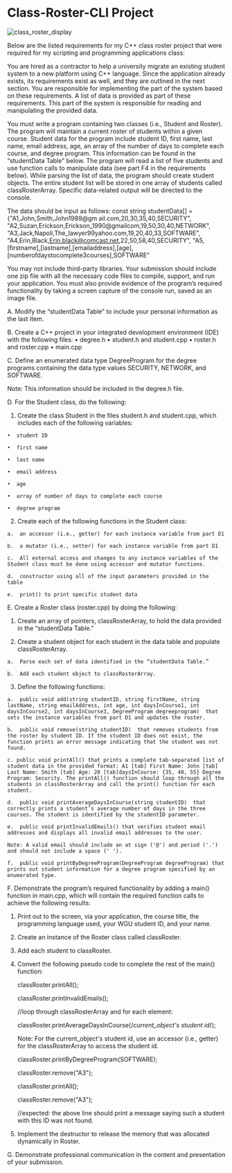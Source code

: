 # Class-Roster-CLI Project

![class_roster_display](https://user-images.githubusercontent.com/50165092/211187922-d9d09a2f-02e5-4b07-b891-9ae91d5a4947.png)

Below are the listed requirements for my C++ class roster project that were required for my scripting and programming applications class:

You are hired as a contractor to help a university migrate an existing student system to a new platform using C++ language. Since the application
already exists, its requirements exist as well, and they are outlined in the next section. You are responsible for implementing the part of the
system based on these requirements. A list of data is provided as part of these requirements. This part of the system is responsible for reading 
and manipulating the provided data.

You must write a program containing two classes (i.e., Student and Roster). The program will maintain a current roster of students within a given course.
Student data for the program include student ID, first name, last name, email address, age, an array of the number of days to complete each course, and degree program.
This information can be found in the “studentData Table” below. The program will read a list of five students and use function calls to manipulate data
(see part F4 in the requirements below). While parsing the list of data, the program should create student objects. The entire student list will be stored in one array
of students called classRosterArray. Specific data-related output will be directed to the console.

The data should be input as follows:
const string studentData[] = {"A1,John,Smith,John1989@gm ail.com,20,30,35,40,SECURITY",
"A2,Suzan,Erickson,Erickson_1990@gmailcom,19,50,30,40,NETWORK",
"A3,Jack,Napoli,The_lawyer99yahoo.com,19,20,40,33,SOFTWARE",
"A4,Erin,Black,Erin.black@comcast.net,22,50,58,40,SECURITY",
"A5,[firstname],[lastname],[emailaddress],[age], [numberofdaystocomplete3courses],SOFTWARE"

You may not include third-party libraries. Your submission should include one zip file with all the necessary code files to compile, support, and run your application.
You must also provide evidence of the program’s required functionality by taking a screen capture of the console run, saved as an image file.

A.  Modify the “studentData Table” to include your personal information as the last item.
 
B.  Create a C++ project in your integrated development environment (IDE) with the following files:
•  degree.h
•  student.h and student.cpp
•  roster.h and roster.cpp
•  main.cpp

C.  Define an enumerated data type DegreeProgram for the degree programs containing the data type values SECURITY, NETWORK, and SOFTWARE.
 

Note: This information should be included in the degree.h file.
 

D.  For the Student class, do the following:

  1.  Create the class Student  in the files student.h and student.cpp, which includes each of the following variables:

    •  student ID

    •  first name

    •  last name

    •  email address

    •  age

    •  array of number of days to complete each course

    •  degree program

  2.  Create each of the following functions in the Student class:

    a.  an accessor (i.e., getter) for each instance variable from part D1

    b.  a mutator (i.e., setter) for each instance variable from part D1

    c.  All external access and changes to any instance variables of the Student class must be done using accessor and mutator functions.

    d.  constructor using all of the input parameters provided in the table

    e.  print() to print specific student data

E.  Create a Roster class (roster.cpp) by doing the following:

  1.  Create an array of pointers, classRosterArray, to hold the data provided in the “studentData Table.”

  2.  Create a student object for each student in the data table and populate classRosterArray.

    a.  Parse each set of data identified in the “studentData Table.”

    b.  Add each student object to classRosterArray.

  3.  Define the following functions:

    a.  public void add(string studentID, string firstName, string lastName, string emailAddress, int age, int daysInCourse1, int daysInCourse2, int daysInCourse3, DegreeProgram degreeprogram)  that sets the instance variables from part D1 and updates the roster.

    b.  public void remove(string studentID)  that removes students from the roster by student ID. If the student ID does not exist, the function prints an error message indicating that the student was not found.

    c. public void printAll() that prints a complete tab-separated list of student data in the provided format: A1 [tab] First Name: John [tab] Last Name: Smith [tab] Age: 20 [tab]daysInCourse: {35, 40, 55} Degree Program: Security. The printAll() function should loop through all the students in classRosterArray and call the print() function for each student.

    d.  public void printAverageDaysInCourse(string studentID)  that correctly prints a student’s average number of days in the three courses. The student is identified by the studentID parameter.

    e.  public void printInvalidEmails() that verifies student email addresses and displays all invalid email addresses to the user.
    
    Note: A valid email should include an at sign ('@') and period ('.') and should not include a space (' ').
    
    f.  public void printByDegreeProgram(DegreeProgram degreeProgram) that prints out student information for a degree program specified by an enumerated type.
 

F.  Demonstrate the program’s required functionality by adding a main() function in main.cpp, which will contain the required function calls to achieve the following results:

  1.  Print out to the screen, via your application, the course title, the programming language used, your WGU student ID, and your name.

  2.  Create an instance of the Roster class called classRoster.

  3.  Add each student to classRoster.

  4.  Convert the following pseudo code to complete the rest of the  main() function:

        classRoster.printAll();

        classRoster.printInvalidEmails();

        //loop through classRosterArray and for each element:

        classRoster.printAverageDaysInCourse(/*current_object's student id*/);

        Note: For the current_object's student id, use an accessor (i.e., getter) for the classRosterArray to access the student id.

        classRoster.printByDegreeProgram(SOFTWARE);

        classRoster.remove("A3");

        classRoster.printAll();

        classRoster.remove("A3");

        //expected: the above line should print a message saying such a student with this ID was not found.

  5.  Implement the destructor to release the memory that was allocated dynamically in Roster.
 
G.  Demonstrate professional communication in the content and presentation of your submission.

